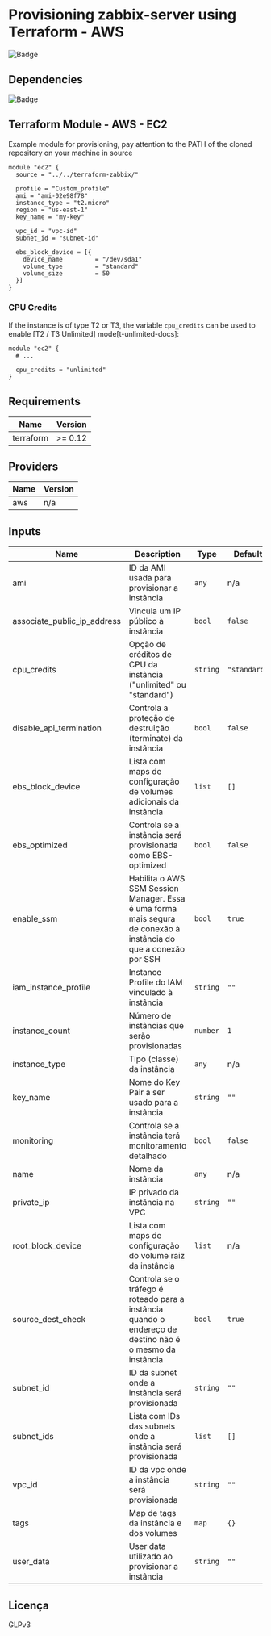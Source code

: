 # Provisioning zabbix-server using Terraform - AWS

![Badge](https://img.shields.io/badge/terraform-zabbix-red)

## Dependencies
![Badge](https://img.shields.io/badge/AWS%20-Access--key-blue)

## Terraform Module - AWS - EC2

Example module for provisioning, pay attention to the PATH of the cloned repository on your machine in source

```hcl
module "ec2" {
  source = "../../terraform-zabbix/"

  profile = "Custom_profile"
  ami = "ami-02e98f78"
  instance_type = "t2.micro"
  region = "us-east-1"
  key_name = "my-key"

  vpc_id = "vpc-id"
  subnet_id = "subnet-id"
    
  ebs_block_device = [{
    device_name         = "/dev/sda1"
    volume_type         = "standard"
    volume_size         = 50
  }]
}
```
### CPU Credits

If the instance is of type T2 or T3, the variable `cpu_credits` can be used
to enable [T2 / T3 Unlimited] mode[t-unlimited-docs]:

```hcl
module "ec2" {
  # ...

  cpu_credits = "unlimited"
}
```
## Requirements

| Name | Version |
|------|---------|
| terraform | >= 0.12 |

## Providers

| Name | Version |
|------|---------|
| aws | n/a |

## Inputs

| Name | Description | Type | Default | Required |
|------|-------------|------|---------|:--------:|
| ami | ID da AMI usada para provisionar a instância | `any` | n/a | yes |
| associate\_public\_ip\_address | Vincula um IP público à instância | `bool` | `false` | no |
| cpu\_credits | Opção de créditos de CPU da instância ("unlimited" ou "standard") | `string` | `"standard"` | no |
| disable\_api\_termination | Controla a proteção de destruição (terminate) da instância | `bool` | `false` | no |
| ebs\_block\_device | Lista com maps de configuração de volumes adicionais da instância | `list` | `[]` | no |
| ebs\_optimized | Controla se a instância será provisionada como EBS-optimized | `bool` | `false` | no |
| enable\_ssm | Habilita o AWS SSM Session Manager. Essa é uma forma mais segura de conexão à instância do que a conexão por SSH | `bool` | `true` | no |
| iam\_instance\_profile | Instance Profile do IAM vinculado à instância | `string` | `""` | no |
| instance\_count | Número de instâncias que serão provisionadas | `number` | `1` | no |
| instance\_type | Tipo (classe) da instância | `any` | n/a | yes |
| key\_name | Nome do Key Pair a ser usado para a instância | `string` | `""` | yes |
| monitoring | Controla se a instância terá monitoramento detalhado | `bool` | `false` | no |
| name | Nome da instância | `any` | n/a | yes |
| private\_ip | IP privado da instância na VPC | `string` | `""` | no |
| root\_block\_device | Lista com maps de configuração do volume raiz da instância | `list` | n/a | no |
| source\_dest\_check | Controla se o tráfego é roteado para a instância quando o endereço de destino não é o mesmo da instância | `bool` | `true` | no |
| subnet\_id | ID da subnet onde a instância será provisionada | `string` | `""` | yes |
| subnet\_ids | Lista com IDs das subnets onde a instância será provisionada | `list` | `[]` | no |
| vpc\_id | ID da vpc onde a instância será provisionada | `string` | `""` | yes |
| tags | Map de tags da instância e dos volumes | `map` | `{}` | no |
| user\_data | User data utilizado ao provisionar a instância | `string` | `""` | no |

## Licença
GLPv3
